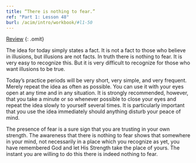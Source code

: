 ```yaml
---
title: “There is nothing to fear.”
ref: "Part 1: Lesson 48"
burl: /acim/intro/workbook/#l1-50
---
```


<a class="hide-review" href="/acim/workbook/l060/#l048">Review</a>
{: .omit}

The idea for today simply states a fact. It is not a fact to those who
believe in illusions, but illusions are not facts. In truth there is
nothing to fear. It is very easy to recognize this. But it is very
difficult to recognize for those who want illusions to be true.

Today’s practice periods will be very short, very simple, and very
frequent. Merely repeat the idea as often as possible. You can use it
with your eyes open at any time and in any situation. It is strongly
recommended, however, that you take a minute or so whenever possible to
close your eyes and repeat the idea slowly to yourself several times. It
is particularly important that you use the idea immediately should
anything disturb your peace of mind.

The presence of fear is a sure sign that you are trusting in your own
strength. The awareness that there is nothing to fear shows that
somewhere in your mind, not necessarily in a place which you recognize
as yet, you have remembered God and let His Strength take the place of
yours. The instant you are willing to do this there is indeed nothing to
fear.

